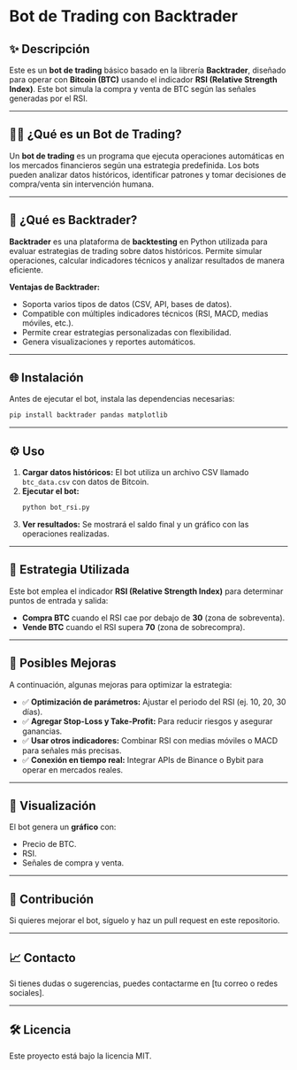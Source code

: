 # Bot de Trading con Backtrader

## ✨ Descripción
Este es un **bot de trading** básico basado en la librería **Backtrader**, diseñado para operar con **Bitcoin (BTC)** usando el indicador **RSI (Relative Strength Index)**. Este bot simula la compra y venta de BTC según las señales generadas por el RSI.

---

## 👨‍💻 ¿Qué es un Bot de Trading?
Un **bot de trading** es un programa que ejecuta operaciones automáticas en los mercados financieros según una estrategia predefinida. Los bots pueden analizar datos históricos, identificar patrones y tomar decisiones de compra/venta sin intervención humana.

---

## 🔄 ¿Qué es Backtrader?
**Backtrader** es una plataforma de **backtesting** en Python utilizada para evaluar estrategias de trading sobre datos históricos. Permite simular operaciones, calcular indicadores técnicos y analizar resultados de manera eficiente.

**Ventajas de Backtrader:**
- Soporta varios tipos de datos (CSV, API, bases de datos).
- Compatible con múltiples indicadores técnicos (RSI, MACD, medias móviles, etc.).
- Permite crear estrategias personalizadas con flexibilidad.
- Genera visualizaciones y reportes automáticos.

---

## 🌐 Instalación
Antes de ejecutar el bot, instala las dependencias necesarias:

```bash
pip install backtrader pandas matplotlib
```

---

## ⚙️ Uso
1. **Cargar datos históricos:** El bot utiliza un archivo CSV llamado `btc_data.csv` con datos de Bitcoin.
2. **Ejecutar el bot:**
   ```bash
   python bot_rsi.py
   ```
3. **Ver resultados:** Se mostrará el saldo final y un gráfico con las operaciones realizadas.

---

## 🔢 Estrategia Utilizada
Este bot emplea el indicador **RSI (Relative Strength Index)** para determinar puntos de entrada y salida:

- **Compra BTC** cuando el RSI cae por debajo de **30** (zona de sobreventa).
- **Vende BTC** cuando el RSI supera **70** (zona de sobrecompra).

---

## 📝 Posibles Mejoras
A continuación, algunas mejoras para optimizar la estrategia:

- ✅ **Optimización de parámetros:** Ajustar el periodo del RSI (ej. 10, 20, 30 días).
- ✅ **Agregar Stop-Loss y Take-Profit:** Para reducir riesgos y asegurar ganancias.
- ✅ **Usar otros indicadores:** Combinar RSI con medias móviles o MACD para señales más precisas.
- ✅ **Conexión en tiempo real:** Integrar APIs de Binance o Bybit para operar en mercados reales.

---

## 🎨 Visualización
El bot genera un **gráfico** con:
- Precio de BTC.
- RSI.
- Señales de compra y venta.

---

## 👥 Contribución
Si quieres mejorar el bot, síguelo y haz un pull request en este repositorio.

---

## 📈 Contacto
Si tienes dudas o sugerencias, puedes contactarme en [tu correo o redes sociales].

---

## 🛠️ Licencia
Este proyecto está bajo la licencia MIT.

